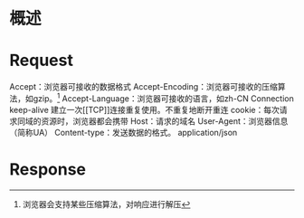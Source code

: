 # 概述

# Request
Accept：浏览器可接收的数据格式
Accept-Encoding：浏览器可接收的压缩算法，如gzip。[^1] 
Accept-Language：浏览器可接收的语言，如zh-CN
Connection
	keep-alive 建立一次[[TCP]]连接重复使用。不重复地断开重连
cookie：每次请求同域的资源时，浏览器都会携带
Host：请求的域名
User-Agent：浏览器信息（简称UA）
Content-type：发送数据的格式。
	application/json

# Response


[^1]: 浏览器会支持某些压缩算法，对响应进行解压